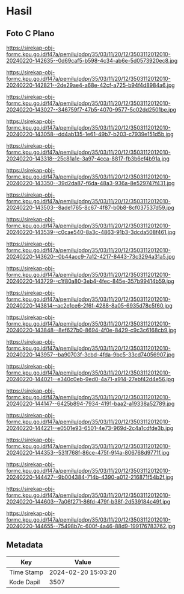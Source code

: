 # Hasil

## Foto C Plano

https://sirekap-obj-formc.kpu.go.id/f47a/pemilu/pdpr/35/03/11/20/12/3503112012010-20240220-142635--0d69caf5-b598-4c34-ab6e-5d0573920ec8.jpg

https://sirekap-obj-formc.kpu.go.id/f47a/pemilu/pdpr/35/03/11/20/12/3503112012010-20240220-142821--2de29ae4-a68e-42cf-a725-b94f4d8984a6.jpg

https://sirekap-obj-formc.kpu.go.id/f47a/pemilu/pdpr/35/03/11/20/12/3503112012010-20240220-143027--346759f7-47b5-4070-9577-5c02dd2501be.jpg

https://sirekap-obj-formc.kpu.go.id/f47a/pemilu/pdpr/35/03/11/20/12/3503112012010-20240220-143058--dd4ab135-1e61-49b7-b203-c7939e151d5b.jpg

https://sirekap-obj-formc.kpu.go.id/f47a/pemilu/pdpr/35/03/11/20/12/3503112012010-20240220-143318--25c81a1e-3a97-4cca-8817-fb3b6ef4b91a.jpg

https://sirekap-obj-formc.kpu.go.id/f47a/pemilu/pdpr/35/03/11/20/12/3503112012010-20240220-143350--39d2da87-f6da-48a3-936a-8e529747f431.jpg

https://sirekap-obj-formc.kpu.go.id/f47a/pemilu/pdpr/35/03/11/20/12/3503112012010-20240220-143503--8ade1765-8c67-4f87-b0b8-8cf037537d59.jpg

https://sirekap-obj-formc.kpu.go.id/f47a/pemilu/pdpr/35/03/11/20/12/3503112012010-20240220-143539--c0cae540-8a3c-4863-91b3-3dcda508f461.jpg

https://sirekap-obj-formc.kpu.go.id/f47a/pemilu/pdpr/35/03/11/20/12/3503112012010-20240220-143620--0b44acc9-7a12-4217-8443-73c3294a31a5.jpg

https://sirekap-obj-formc.kpu.go.id/f47a/pemilu/pdpr/35/03/11/20/12/3503112012010-20240220-143729--c1f80a80-3eb4-4fec-845e-357b99414b59.jpg

https://sirekap-obj-formc.kpu.go.id/f47a/pemilu/pdpr/35/03/11/20/12/3503112012010-20240220-143814--ac2e1ce6-2f6f-4288-8a05-6935d78c5f60.jpg

https://sirekap-obj-formc.kpu.go.id/f47a/pemilu/pdpr/35/03/11/20/12/3503112012010-20240220-143848--8ef627b0-8694-4f0e-8429-c9c3c6168cb9.jpg

https://sirekap-obj-formc.kpu.go.id/f47a/pemilu/pdpr/35/03/11/20/12/3503112012010-20240220-143957--ba90703f-3cbd-4fda-9bc5-33cd74056907.jpg

https://sirekap-obj-formc.kpu.go.id/f47a/pemilu/pdpr/35/03/11/20/12/3503112012010-20240220-144021--e340c0eb-9ed0-4a71-a914-27ebf42d4e56.jpg

https://sirekap-obj-formc.kpu.go.id/f47a/pemilu/pdpr/35/03/11/20/12/3503112012010-20240220-144147--6425b894-7934-4191-baa2-a19338a52789.jpg

https://sirekap-obj-formc.kpu.go.id/f47a/pemilu/pdpr/35/03/11/20/12/3503112012010-20240220-144221--e0501e93-6501-4e73-969d-2c4a1cdfde3b.jpg

https://sirekap-obj-formc.kpu.go.id/f47a/pemilu/pdpr/35/03/11/20/12/3503112012010-20240220-144353--531f768f-86ce-475f-9f4a-806768d9771f.jpg

https://sirekap-obj-formc.kpu.go.id/f47a/pemilu/pdpr/35/03/11/20/12/3503112012010-20240220-144427--9b004384-714b-4390-a012-216871f54b2f.jpg

https://sirekap-obj-formc.kpu.go.id/f47a/pemilu/pdpr/35/03/11/20/12/3503112012010-20240220-144603--7a06f271-86fd-479f-b38f-2d539184c49f.jpg

https://sirekap-obj-formc.kpu.go.id/f47a/pemilu/pdpr/35/03/11/20/12/3503112012010-20240220-144655--75498b7c-600f-4a46-88d9-199176783762.jpg


## Metadata

| Key        | Value               |
| ---------- | ------------------- |
| Time Stamp | 2024-02-20 15:03:20 |
| Kode Dapil | 3507                |



